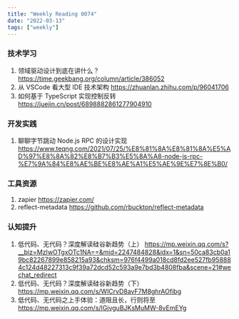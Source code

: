 ```yaml
---
title: "Weekly Reading 0074"
date: "2022-03-13"
tags: ["weekly"]
---
```


### 技术学习
1. 领域驱动设计到底在讲什么？ https://time.geekbang.org/column/article/386052
2. 从 VSCode 看大型 IDE 技术架构 https://zhuanlan.zhihu.com/p/96041706
3. 如何基于 TypeScript 实现控制反转 https://juejin.cn/post/6898882861277904910
### 开发实践
1. 聊聊字节跳动 Node.js RPC 的设计实现 https://www.teqng.com/2021/07/25/%E8%81%8A%E8%81%8A%E5%AD%97%E8%8A%82%E8%B7%B3%E5%8A%A8-node-js-rpc-%E7%9A%84%E8%AE%BE%E8%AE%A1%E5%AE%9E%E7%8E%B0/
### 工具资源
1. zapier https://zapier.com/
2. reflect-metadata https://github.com/rbuckton/reflect-metadata

### 认知提升
1. 低代码、无代码？深度解读硅谷新趋势（上） https://mp.weixin.qq.com/s?__biz=MzIwOTgxOTc1NA==&mid=2247484828&idx=1&sn=50ca83cb0a19bc82267899e858215a93&chksm=976f4499a018cd8fd2ee527fb958884c124d48227313c9f39a72dcd52c593a9e7bd3b4808fba&scene=21#wechat_redirect
2. 低代码、无代码？深度解读硅谷新趋势（下） https://mp.weixin.qq.com/s/WlCrvD8avF7M8ghrAOfibg
3. 低代码、无代码之上手体验：道阻且长，行则将至 https://mp.weixin.qq.com/s/IGjvguBJKsMuMW-8vEmEYg